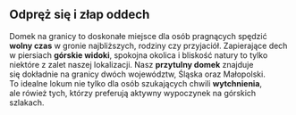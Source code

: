## Odpręż się i&nbsp;złap oddech

Domek na granicy to&nbsp;doskonałe miejsce dla&nbsp;osób pragnących spędzić **wolny czas** w&nbsp;gronie najbliższych, rodziny czy&nbsp;przyjaciół. Zapierające&nbsp;dech w&nbsp;piersiach **górskie widoki**, spokojna okolica i&nbsp;bliskość natury to&nbsp;tylko niektóre z&nbsp;zalet naszej lokalizacji. Nasz&nbsp;**przytulny domek** znajduje się&nbsp;dokładnie na&nbsp;granicy dwóch województw, Śląska&nbsp;oraz&nbsp;Małopolski. To&nbsp;idealne lokum nie tylko dla&nbsp;osób szukających chwili **wytchnienia**, ale&nbsp;rówież tych, którzy preferują aktywny wypoczynek na&nbsp;górskich szlakach.
